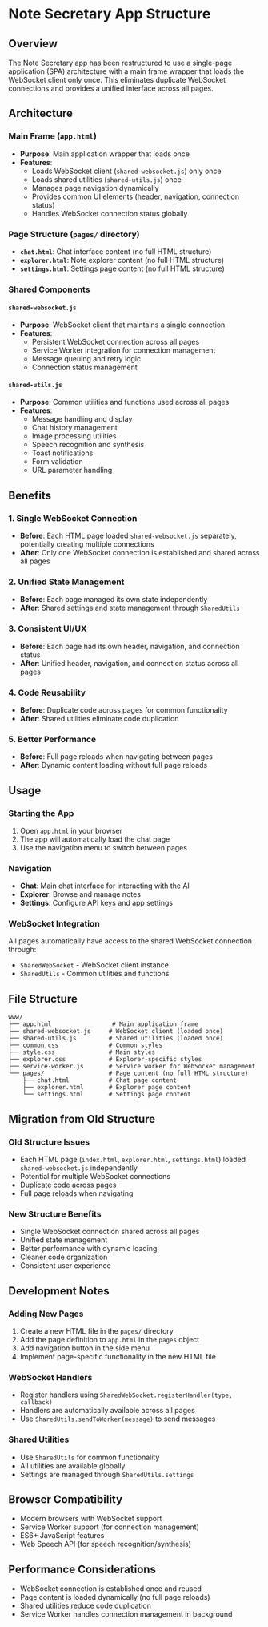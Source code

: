 # Note Secretary App Structure

## Overview

The Note Secretary app has been restructured to use a single-page application (SPA) architecture with a main frame wrapper that loads the WebSocket client only once. This eliminates duplicate WebSocket connections and provides a unified interface across all pages.

## Architecture

### Main Frame (`app.html`)
- **Purpose**: Main application wrapper that loads once
- **Features**:
  - Loads WebSocket client (`shared-websocket.js`) only once
  - Loads shared utilities (`shared-utils.js`) once
  - Manages page navigation dynamically
  - Provides common UI elements (header, navigation, connection status)
  - Handles WebSocket connection status globally

### Page Structure (`pages/` directory)
- **`chat.html`**: Chat interface content (no full HTML structure)
- **`explorer.html`**: Note explorer content (no full HTML structure)  
- **`settings.html`**: Settings page content (no full HTML structure)

### Shared Components

#### `shared-websocket.js`
- **Purpose**: WebSocket client that maintains a single connection
- **Features**:
  - Persistent WebSocket connection across all pages
  - Service Worker integration for connection management
  - Message queuing and retry logic
  - Connection status management

#### `shared-utils.js`
- **Purpose**: Common utilities and functions used across all pages
- **Features**:
  - Message handling and display
  - Chat history management
  - Image processing utilities
  - Speech recognition and synthesis
  - Toast notifications
  - Form validation
  - URL parameter handling

## Benefits

### 1. Single WebSocket Connection
- **Before**: Each HTML page loaded `shared-websocket.js` separately, potentially creating multiple connections
- **After**: Only one WebSocket connection is established and shared across all pages

### 2. Unified State Management
- **Before**: Each page managed its own state independently
- **After**: Shared settings and state management through `SharedUtils`

### 3. Consistent UI/UX
- **Before**: Each page had its own header, navigation, and connection status
- **After**: Unified header, navigation, and connection status across all pages

### 4. Code Reusability
- **Before**: Duplicate code across pages for common functionality
- **After**: Shared utilities eliminate code duplication

### 5. Better Performance
- **Before**: Full page reloads when navigating between pages
- **After**: Dynamic content loading without full page reloads

## Usage

### Starting the App
1. Open `app.html` in your browser
2. The app will automatically load the chat page
3. Use the navigation menu to switch between pages

### Navigation
- **Chat**: Main chat interface for interacting with the AI
- **Explorer**: Browse and manage notes
- **Settings**: Configure API keys and app settings

### WebSocket Integration
All pages automatically have access to the shared WebSocket connection through:
- `SharedWebSocket` - WebSocket client instance
- `SharedUtils` - Common utilities and functions

## File Structure

```
www/
├── app.html                 # Main application frame
├── shared-websocket.js     # WebSocket client (loaded once)
├── shared-utils.js         # Shared utilities (loaded once)
├── common.css              # Common styles
├── style.css               # Main styles
├── explorer.css            # Explorer-specific styles
├── service-worker.js       # Service worker for WebSocket management
└── pages/                  # Page content (no full HTML structure)
    ├── chat.html           # Chat page content
    ├── explorer.html       # Explorer page content
    └── settings.html       # Settings page content
```

## Migration from Old Structure

### Old Structure Issues
- Each HTML page (`index.html`, `explorer.html`, `settings.html`) loaded `shared-websocket.js` independently
- Potential for multiple WebSocket connections
- Duplicate code across pages
- Full page reloads when navigating

### New Structure Benefits
- Single WebSocket connection shared across all pages
- Unified state management
- Better performance with dynamic loading
- Cleaner code organization
- Consistent user experience

## Development Notes

### Adding New Pages
1. Create a new HTML file in the `pages/` directory
2. Add the page definition to `app.html` in the `pages` object
3. Add navigation button in the side menu
4. Implement page-specific functionality in the new HTML file

### WebSocket Handlers
- Register handlers using `SharedWebSocket.registerHandler(type, callback)`
- Handlers are automatically available across all pages
- Use `SharedUtils.sendToWorker(message)` to send messages

### Shared Utilities
- Use `SharedUtils` for common functionality
- All utilities are available globally
- Settings are managed through `SharedUtils.settings`

## Browser Compatibility

- Modern browsers with WebSocket support
- Service Worker support (for connection management)
- ES6+ JavaScript features
- Web Speech API (for speech recognition/synthesis)

## Performance Considerations

- WebSocket connection is established once and reused
- Page content is loaded dynamically (no full page reloads)
- Shared utilities reduce code duplication
- Service Worker handles connection management in background
